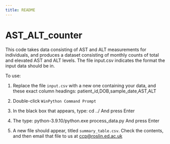 ```yaml
---
title: README
---
```


# AST_ALT_counter

This code takes data consisting of AST and ALT measurements for individuals, and produces a dataset consisting of monthly counts of total and elevated AST and ALT levels. The file input.csv indicates the format the input data should be in.

To use: 

1. Replace the file `input.csv` with a new one containing your data, and these exact column headings: 
patient_id,DOB,sample_date,AST,ALT

2. Double-click `WinPython Command Prompt`

3. In the black box that appears, type:
cd ../
And press Enter

4. The type: 
python-3.9.10/python.exe process_data.py
And press Enter

5. A new file should appear, titled `summary_table.csv`. Check the contents, and then email that file to us at ccp@roslin.ed.ac.uk






